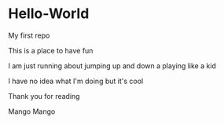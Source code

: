 # Hello-World
My first repo

This is a place to have fun 

I am just running about jumping up and down a playing like a kid

I have no idea what I'm doing but it's cool 

Thank you for reading

Mango Mango
